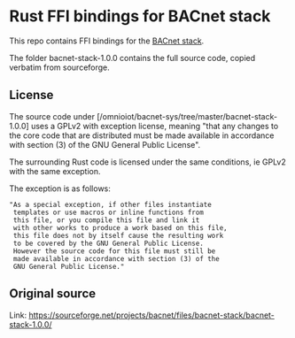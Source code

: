 Rust FFI bindings for BACnet stack
==================================

This repo contains FFI bindings for the [BACnet stack](http://bacnet.sourceforge.net/).

The folder bacnet-stack-1.0.0 contains the full source code, copied verbatim
from sourceforge.

## License

The source code under [/omnioiot/bacnet-sys/tree/master/bacnet-stack-1.0.0] uses
a GPLv2 with exception license, meaning "that any changes to the core code that
are distributed must be made available in accordance with section (3) of the GNU
General Public License".

The surrounding Rust code is licensed under the same conditions, ie GPLv2 with
the same exception.

The exception is as follows:

    "As a special exception, if other files instantiate
     templates or use macros or inline functions from
     this file, or you compile this file and link it
     with other works to produce a work based on this file,
     this file does not by itself cause the resulting work
     to be covered by the GNU General Public License.
     However the source code for this file must still be
     made available in accordance with section (3) of the
     GNU General Public License."

## Original source

Link: <https://sourceforge.net/projects/bacnet/files/bacnet-stack/bacnet-stack-1.0.0/>
